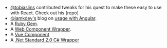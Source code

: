 <!-- base_template: frappe_io/www/charts/charts_base.html -->

- [@tobiaslins](https://github.com/tobiaslins) contributed tweaks for his quest to make these easy to use with React. Check out his [repo]
- [@iamkdev's](https://github.com/iamkdev) blog on [usage with Angular](https://medium.com/@iamkdev/Frappe-charts-with-angular-c9c5dd075d9f).
- A [Ruby Gem](https://github.com/pacuna/frappe_charts).
- A [Web Component Wrapper](https://www.webcomponents.org/element/xtal-frappe-chart).
- A [Vue Component](https://github.com/JustSteveKing/vue2-frappe)
- A [.Net Standard 2.0 C# Wrapper](https://github.com/tolbxela/FrappeCharts.NET)

